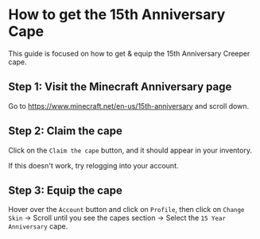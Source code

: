 # How to get the 15th Anniversary Cape

This guide is focused on how to get & equip the 15th Anniversary Creeper cape.

## Step 1: Visit the Minecraft Anniversary page
Go to https://www.minecraft.net/en-us/15th-anniversary and scroll down.
## Step 2: Claim the cape
Click on the `Claim the cape` button, and it should appear in your inventory.

If this doesn't work, try relogging into your account.
## Step 3: Equip the cape
Hover over the `Account` button and click on `Profile`, then click on `Change Skin` -> Scroll until you see the capes section -> Select the `15 Year Anniversary` cape.
